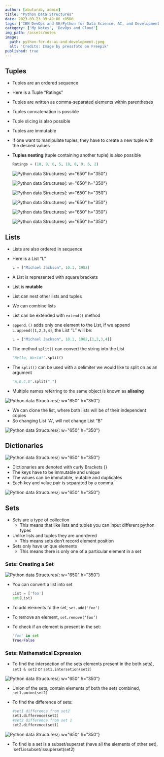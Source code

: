 ```yaml
---
author: [abuturab, admin]
title: "Python Data Structures"
date: 2023-09-23 09:49:00 +0500
tags: ['IBM DevOps and SE/Python for Data Science, AI, and Development']
category: ['My Notes', 'DevOps and Cloud']
img_path: /assets/notes
image:
  path: python-for-ds-ai-and-development.jpeg
  alt: 'Credits: Image by pressfoto on Freepik'
published: true
---
```


## **Tuples**

- Tuples are an ordered sequence
- Here is a Tuple “Ratings”
- Tuples are written as comma-separated elements within parentheses
- Tuples concatenation is possible
- Tuple slicing is also possible
- Tuples are immutable
- If one want to manipulate tuples, they have to create a new tuple with the desired values
- **Tuples nesting** (tuple containing another tuple) is also possible
  
  ```py
  Ratings = (10, 9, 6, 5, 10, 8, 9, 6, 2)
  ```
  
  ![Python data Structures](Python%20Data%20Structures.png){: w="650" h="350"}
  
  ![Python data Structures](Python%20Data%20Structures-1.png){: w="650" h="350"}
  
  ![Python data Structures](Python%20Data%20Structures-2.png){: w="650" h="350"}
  
  ![Python data Structures](Python%20Data%20Structures-3.png){: w="650" h="350"}
  
  ![Python data Structures](Python%20Data%20Structures-4.png){: w="650" h="350"}
  
  ![Python data Structures](Python%20Data%20Structures-5.png){: w="650" h="350"}

## **Lists**

- Lists are also ordered in sequence
- Here is a List “L”
  
  ```py
  L = ["Michael Jackson", 10.1, 1982]
  ```

- A List is represented with square brackets
- List is **mutable**
- List can nest other lists and tuples
- We can combine lists
- List can be extended with `extend()` method
- `append.()` adds only one element to the List, if we append `L.append([1,2,3,4]`, the List “L” will be:
  
  ```py
  L = ["Michael Jackson", 10.1, 1982,[1,2,3,4]]
  ```

- The method `split()` can convert the string into the List
  
  ```py
  "Hello, World!".split()
  ```

- The `split()` can be used with a delimiter we would like to split on as an argument
  
  ```py
  "A,B,C,D".split(",")
  ```

- Multiple names referring to the same object is known as **aliasing**
  
![Python data Structures](Python%20Data%20Structures-6.png){: w="650" h="350"}

- We can clone the list, where both lists will be of their independent copies
- So changing List “A”, will not change List “B”
  
![Python data Structures](Python%20Data%20Structures-7.png){: w="650" h="350"}

## Dictionaries
  
![Python data Structures](Python%20Data%20Structures-8.png){: w="650" h="350"}

- Dictionaries are denoted with curly Brackets {}
- The keys have to be immutable and unique
- The values can be immutable, mutable and duplicates
- Each key and value pair is separated by a comma
  
![Python data Structures](Python%20Data%20Structures-9.png){: w="650" h="350"}

## Sets

- Sets are a type of collection
  - This means that like lists and tuples you can input different python types
- Unlike lists and tuples they are unordered
  - This means sets don’t record element position
- Sets only have unique elements
  - This means there is only one of a particular element in a set

### Sets: Creating a Set
  
![Python data Structures](Python%20Data%20Structures-10.png){: w="650" h="350"}

- You can convert a list into set
  
  ```py
  List = ['foo']
  set(List)
  ```

- To add elements to the set, `set.add('foo')`
- To remove an element, `set.remove(‘foo’)`
- To check if an element is present in the set:
  
  ```py
  'foo' in set
  True/False
  ```

### Sets: Mathematical Expression

- To find the intersection of the sets elements present in the both sets), `set1 & set2` or `set1.intersetion(set2)`
  
![Python data Structures](Python%20Data%20Structures-11.png){: w="650" h="350"}

- Union of the sets, contain elements of both the sets combined, `set1.union(set2)`
- To find the difference of sets:
  
  ```py
  #set1 difference from set2
  set1.difference(set2)
  #set2 difference from set 1
  set2.difference(set1)
  ```
  
![Python data Structures](Python%20Data%20Structures-12.png){: w="650" h="350"}

- To find is a set is a subset/superset (have all the elements of other set), `set1.issubset/issuperset(set2)